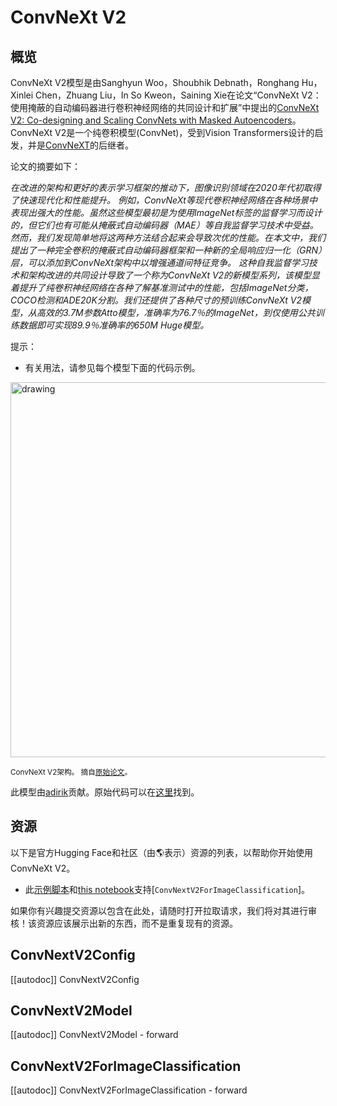 <!--
版权 2023 HuggingFace团队。 版权所有。

根据Apache许可证第2.0版（“许可证”）的规定，你不得使用除符合许可证的使用地外的此文件。 你可以在以下网址获取许可证的副本：

http://www.apache.org/licenses/LICENSE-2.0

除非适用的法律要求或书面同意，否则根据许可证分发的软件是按“原样”分发的，不附带任何明示或暗示的担保或条件。请参阅许可证，了解特定语言下权限的具体限制和限制。

⚠️请注意，此文件是Markdown格式的，但包含我们的文档构建器（类似于MDX）的特定语法，可能无法在你的Markdown查看器中正确呈现。

-->

# ConvNeXt V2

## 概览

ConvNeXt V2模型是由Sanghyun Woo，Shoubhik Debnath，Ronghang Hu，Xinlei Chen，Zhuang Liu，In So Kweon，Saining Xie在论文“ConvNeXt V2：使用掩蔽的自动编码器进行卷积神经网络的共同设计和扩展”中提出的[ConvNeXt V2: Co-designing and Scaling ConvNets with Masked Autoencoders](https://arxiv.org/abs/2301.00808)。
ConvNeXt V2是一个纯卷积模型(ConvNet)，受到Vision Transformers设计的启发，并是[ConvNeXT](convnext)的后继者。

论文的摘要如下：

*在改进的架构和更好的表示学习框架的推动下，图像识别领域在2020年代初取得了快速现代化和性能提升。 例如，ConvNeXt等现代卷积神经网络在各种场景中表现出强大的性能。虽然这些模型最初是为使用ImageNet标签的监督学习而设计的，但它们也有可能从掩蔽式自动编码器（MAE）等自我监督学习技术中受益。 然而，我们发现简单地将这两种方法结合起来会导致次优的性能。在本文中，我们提出了一种完全卷积的掩蔽式自动编码器框架和一种新的全局响应归一化（GRN）层，可以添加到ConvNeXt架构中以增强通道间特征竞争。 这种自我监督学习技术和架构改进的共同设计导致了一个称为ConvNeXt V2的新模型系列，该模型显着提升了纯卷积神经网络在各种了解基准测试中的性能，包括ImageNet分类，COCO检测和ADE20K分割。我们还提供了各种尺寸的预训练ConvNeXt V2模型，从高效的3.7M参数Atto模型，准确率为76.7％的ImageNet，到仅使用公共训练数据即可实现89.9％准确率的650M Huge模型。*

提示：

- 有关用法，请参见每个模型下面的代码示例。

<img src="https://huggingface.co/datasets/huggingface/documentation-images/resolve/main/convnextv2_architecture.png"
alt="drawing" width="600"/>

<small>ConvNeXt V2架构。 摘自<a href="https://arxiv.org/abs/2301.00808">原始论文</a>。</small>

此模型由[adirik](https://huggingface.co/adirik)贡献。原始代码可以在[这里](https://github.com/facebookresearch/ConvNeXt-V2)找到。

## 资源

以下是官方Hugging Face和社区（由🌎表示）资源的列表，以帮助你开始使用ConvNeXt V2。

<PipelineTag pipeline="image-classification"/>

- 此[示例脚本](https://github.com/huggingface/transformers/tree/main/examples/pytorch/image-classification)和[this notebook](https://colab.research.google.com/github/huggingface/notebooks/blob/main/examples/image_classification.ipynb)支持[`ConvNextV2ForImageClassification`]。

如果你有兴趣提交资源以包含在此处，请随时打开拉取请求，我们将对其进行审核！该资源应该展示出新的东西，而不是重复现有的资源。

## ConvNextV2Config

[[autodoc]] ConvNextV2Config

## ConvNextV2Model

[[autodoc]] ConvNextV2Model
    - forward

## ConvNextV2ForImageClassification

[[autodoc]] ConvNextV2ForImageClassification
    - forward
